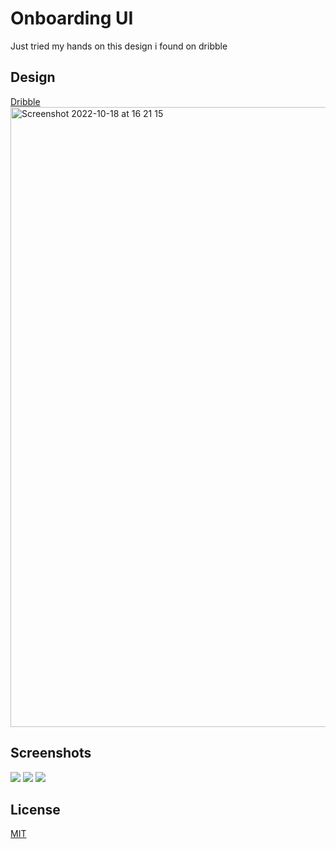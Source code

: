# Onboarding UI

Just tried my hands on this design i found on dribble

## Design
[Dribble](https://dribbble.com/shots/11082826-Workout-App-Onboarding-Screens)
<img width="992" alt="Screenshot 2022-10-18 at 16 21 15" src="https://user-images.githubusercontent.com/52238457/196502070-4c8a109e-3478-4211-9fd1-dc1dfa73af1a.png">

## Screenshots
<div class="row">
<img src="https://user-images.githubusercontent.com/52238457/196501236-bb10bd31-3b33-4e1c-b2e3-b92e20d7c878.png" />
<img src="https://user-images.githubusercontent.com/52238457/196501243-bfa2ff74-c3db-480c-9d4b-f74dead89ab6.png" />
<img src="https://user-images.githubusercontent.com/52238457/196501248-c2dd6d1a-1785-4eb7-b8d0-f0e63898bf0b.png" />



## License
[MIT](https://choosealicense.com/licenses/mit/)